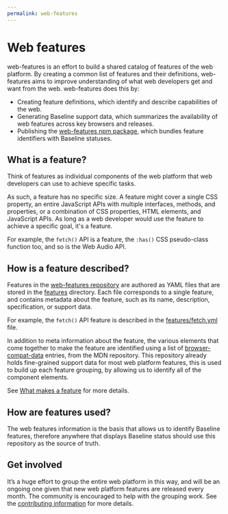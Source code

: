 ```yaml
---
permalink: web-features
---
```


# Web features

web-features is an effort to build a shared catalog of features of the web platform. By creating a common list of features and their definitions, web-features aims to improve understanding of what web developers get and want from the web. web-features does this by:

- Creating feature definitions, which identify and describe capabilities of the web.
- Generating Baseline support data, which summarizes the availability of web features across key browsers and releases.
- Publishing the [web-features npm package](https://www.npmjs.com/package/web-features), which bundles feature identifiers with Baseline statuses.

## What is a feature?

Think of features as individual components of the web platform that web developers can use to achieve specific tasks.

As such, a feature has no specific size. A feature might cover a single CSS property, an entire JavaScript APIs with multiple interfaces, methods, and properties, or a combination of CSS properties, HTML elements, and JavaScript APIs. As long as a web developer would use the feature to achieve a specific goal, it's a feature.

For example, the `fetch()` API is a feature, the `:has()` CSS pseudo-class function too, and so is the Web Audio API.

## How is a feature described?

Features in the [web-features repository](https://github.com/web-platform-dx/web-features/) are authored as YAML files that are stored in the [features](https://github.com/web-platform-dx/web-features/blob/main/features) directory. Each file corresponds to a single feature, and contains metadata about the feature, such as its name, description, specification, or support data.

For example, the `fetch()` API feature is described in the [features/fetch.yml](https://github.com/web-platform-dx/web-features/blob/main/features/fetch.yml) file.

In addition to meta information about the feature, the various elements that come together to make the feature are identified using a list of [browser-compat-data](https://github.com/mdn/browser-compat-data) entries, from the MDN repository. This repository already holds fine-grained support data for most web platform features, this is used to build up each feature grouping, by allowing us to identify all of the component elements.

See [What makes a feature](https://github.com/web-platform-dx/web-features/blob/main/docs/CONTRIBUTING.md#what-makes-a-feature) for more details.

## How are features used?

The web features information is the basis that allows us to identify Baseline features, therefore anywhere that displays Baseline status should use this repository as the source of truth.

## Get involved

It’s a huge effort to group the entire web platform in this way, and will be an ongoing one given that new web platform features are released every month. The community is encouraged to help with the grouping work. See the [contributing information](https://github.com/web-platform-dx/web-features/blob/main/docs/CONTRIBUTING.md) for more details.

